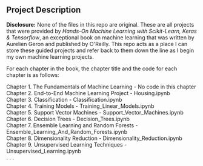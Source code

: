 ## Project Description

**Disclosure:** None of the files in this repo are original. These are all projects that were provided by *Hands-On Machine Learning with Scikit-Learn, Keras & Tensorflow*, an exceptional book on machine learning that was written by Aurelien Geron and published by O'Reilly. This repo acts as a place I can store these guided projects and refer back to them down the line as I begin my own machine learning projects.

For each chapter in the book, the chapter title and the code for each chapter is as follows:

Chapter 1. The Fundamentals of Machine Learning  -  No code in this chapter<br>
Chapter 2. End-to-End Machine Learning Project  -  Housing.ipynb<br>
Chapter 3. Classification  -  Classification.ipynb<br>
Chapter 4. Training Models  -  Training_Linear_Models.ipynb<br>
Chapter 5. Support Vector Machines - Support_Vector_Machines.ipynb<br>
Chapter 6. Decision Trees - Decision_Trees.ipynb<br>
Chapter 7. Ensemble Learning and Random Forests - Ensemble_Learning_And_Random_Forests.ipynb<br>
Chapter 8. Dimensionality Reduction - Dimensionality_Reduction.ipynb<br>
Chapter 9. Unsupervised Learning Techniques - Unsupervised_Learning.ipynb<br>
. . .


